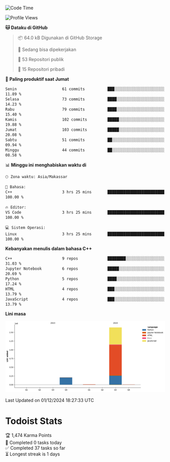<!--START_SECTION:waka-->
![Code Time](http://img.shields.io/badge/Code%20Time-101%20hrs%2033%20mins-blue)

![Profile Views](http://img.shields.io/badge/Profil%20dilihat-0-blue)

**🐱 Dataku di GitHub** 

> 📦 64.0 kB Digunakan di GitHub Storage 
 > 
> 💼 Sedang bisa dipekerjakan
 > 
> 📜 53 Repositori publik 
 > 
> 🔑 15 Repositori pribadi 
 > 
📅 **Paling produktif saat Jumat** 

```text
Senin                    61 commits          ███░░░░░░░░░░░░░░░░░░░░░░   11.89 % 
Selasa                   73 commits          ████░░░░░░░░░░░░░░░░░░░░░   14.23 % 
Rabu                     79 commits          ████░░░░░░░░░░░░░░░░░░░░░   15.40 % 
Kamis                    102 commits         █████░░░░░░░░░░░░░░░░░░░░   19.88 % 
Jumat                    103 commits         █████░░░░░░░░░░░░░░░░░░░░   20.08 % 
Sabtu                    51 commits          ██░░░░░░░░░░░░░░░░░░░░░░░   09.94 % 
Minggu                   44 commits          ██░░░░░░░░░░░░░░░░░░░░░░░   08.58 % 
```


📊 **Minggu ini menghabiskan waktu di** 

```text
🕑︎ Zona waktu: Asia/Makassar

💬 Bahasa: 
C++                      3 hrs 25 mins       █████████████████████████   100.00 % 

🔥 Editor: 
VS Code                  3 hrs 25 mins       █████████████████████████   100.00 % 

💻 Sistem Operasi: 
Linux                    3 hrs 25 mins       █████████████████████████   100.00 % 
```

**Kebanyakan menulis dalam bahasa C++** 

```text
C++                      9 repos             ████████░░░░░░░░░░░░░░░░░   31.03 % 
Jupyter Notebook         6 repos             █████░░░░░░░░░░░░░░░░░░░░   20.69 % 
Python                   5 repos             ████░░░░░░░░░░░░░░░░░░░░░   17.24 % 
HTML                     4 repos             ███░░░░░░░░░░░░░░░░░░░░░░   13.79 % 
JavaScript               4 repos             ███░░░░░░░░░░░░░░░░░░░░░░   13.79 % 
```



**Lini masa**

![Lines of Code chart](https://raw.githubusercontent.com/yusuf601/yusuf601/main/assets/bar_graph.png)


 Last Updated on 01/12/2024 18:27:33 UTC
<!--END_SECTION:waka-->
# Todoist Stats

<!-- TODO-IST:START -->
🏆  1,474 Karma Points           
🌸  Completed 0 tasks today           
✅  Completed 37 tasks so far           
⏳  Longest streak is 1 days
<!-- TODO-IST:END -->
